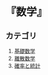 # 『数学』


## カテゴリ

1. [基礎数学](./basic_mathematics/README.md)
1. [離散数学](./discrete_mathematics/README.md)
1. [確率と統計](./probability_and_statistics/README.md)

